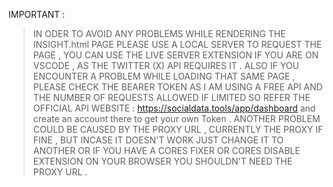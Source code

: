 IMPORTANT : 
> IN ODER TO AVOID ANY PROBLEMS WHILE RENDERING THE INSIGHT.html PAGE PLEASE USE A LOCAL SERVER TO REQUEST THE PAGE , YOU CAN USE THE LIVE SERVER EXTENSION IF YOU ARE ON VSCODE , AS THE TWITTER (X) 
API REQUIRES IT . 
> ALSO IF YOU ENCOUNTER A PROBLEM WHILE LOADING THAT SAME PAGE , PLEASE CHECK THE BEARER TOKEN AS I AM USING A FREE API AND THE NUMBER OF REQUESTS ALLOWED IF LIMITED SO REFER THE OFFICIAL API 
WEBSITE : https://socialdata.tools/app/dashboard 
and create an account there to get your own Token . 
> ANOTHER PROBLEM COULD BE CAUSED BY THE PROXY URL , CURRENTLY THE PROXY IF FINE , BUT INCASE IT DOESN'T WORK JUST CHANGE IT TO ANOTHER OR IF YOU HAVE A CORES FIXER OR CORES DISABLE EXTENSION ON
YOUR BROWSER YOU SHOULDN'T NEED THE PROXY URL .
